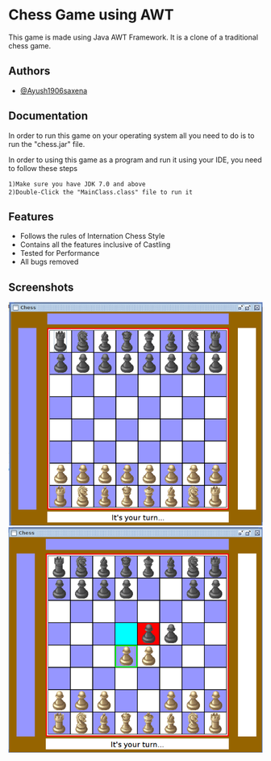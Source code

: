 
# Chess Game using AWT

This game is made using Java AWT Framework. It is a clone of a traditional chess game.
## Authors

- [@Ayush1906saxena](https://github.com/Ayush1906saxena)


## Documentation

In order to run this game on your operating system all you need to do is
to run the "chess.jar" file.

In order to using this game as a program and run it using your 
IDE, you need to follow these steps

    1)Make sure you have JDK 7.0 and above
    2)Double-Click the "MainClass.class" file to run it



## Features

- Follows the rules of Internation Chess Style
- Contains all the features inclusive of Castling
- Tested for Performance
- All bugs removed


## Screenshots
![](images/chess1.png)
![](images/chess2.png)
